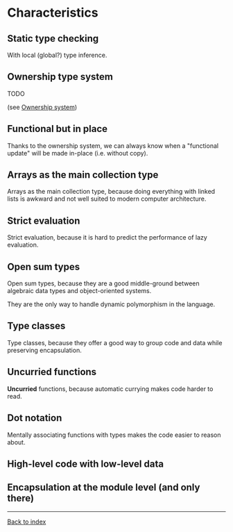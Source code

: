 # Characteristics

## Static type checking

With local (global?) type inference.


## Ownership type system

TODO

(see [Ownership system](ownership-system.md))


## Functional but in place

Thanks to the ownership system, we can always know when a "functional update"
will be made in-place (i.e. without copy).


## Arrays as the main collection type

Arrays as the main collection type, because doing everything with linked lists
is awkward and not well suited to modern computer architecture.


## Strict evaluation

Strict evaluation, because it is hard to predict the performance of lazy
evaluation.


## Open sum types

Open sum types, because they are a good middle-ground between algebraic data
types and object-oriented systems.

They are the only way to handle dynamic polymorphism in the language.


## Type classes

Type classes, because they offer a good way to group code and data while
preserving encapsulation.


## Uncurried functions

**Uncurried** functions, because automatic currying makes code harder to read.


## Dot notation

Mentally associating functions with types makes the code easier to reason about.


## High-level code with low-level data


## Encapsulation at the module level (and only there)


---
[Back to index](index.md)
